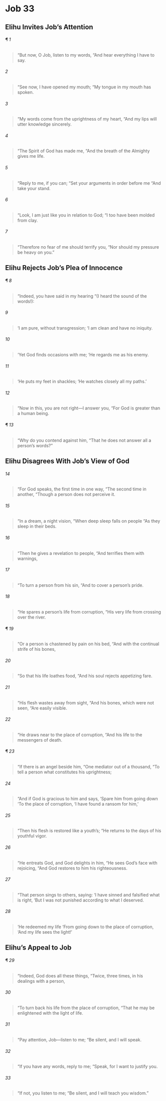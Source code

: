 # Job 33
## Elihu Invites Job’s Attention
###### ¶ 1
> “But now, O Job, listen to my words,
> “And hear everything I have to say.
###### 2
> “See now, I have opened my mouth;
> “My tongue in my mouth has spoken.
###### 3
> “My words come from the uprightness of my heart,
> “And my lips will utter knowledge sincerely.
###### 4
> “The Spirit of God has made me,
> “And the breath of the Almighty gives me life.
###### 5
> “Reply to me, if you can;
> “Set your arguments in order before me
> “And take your stand.
###### 6
> “Look, I am just like you in relation to God;
> “I too have been molded from clay.
###### 7
> “Therefore no fear of me should terrify you,
> “Nor should my pressure be heavy on you.”
## Elihu Rejects Job’s Plea of Innocence
###### ¶ 8
> “Indeed, you have said in my hearing
> “(I heard the sound of the words!):
###### 9
> ‘I am pure, without transgression;
> ‘I am clean and have no iniquity.
###### 10
> ‘Yet God finds occasions with me;
> ‘He regards me as his enemy.
###### 11
> ‘He puts my feet in shackles;
> ‘He watches closely all my paths.’
###### 12
> “Now in this, you are not right—I answer you,
> “For God is greater than a human being.
###### ¶ 13
> “Why do you contend against him,
> “That he does not answer all a person’s words?”
## Elihu Disagrees With Job’s View of God
###### 14
> “For God speaks, the first time in one way,
> “The second time in another,
> “Though a person does not perceive it.
###### 15
> “In a dream, a night vision,
> “When deep sleep falls on people
> “As they sleep in their beds.
###### 16
> “Then he gives a revelation to people,
> “And terrifies them with warnings,
###### 17
> “To turn a person from his sin,
> “And to cover a person’s pride.
###### 18
> “He spares a person’s life from corruption,
> “His very life from crossing over the river.
###### ¶ 19
> “Or a person is chastened by pain on his bed,
> “And with the continual strife of his bones,
###### 20
> “So that his life loathes food,
> “And his soul rejects appetizing fare.
###### 21
> “His flesh wastes away from sight,
> “And his bones, which were not seen,
> “Are easily visible.
###### 22
> “He draws near to the place of corruption,
> “And his life to the messengers of death.
###### ¶ 23
> “If there is an angel beside him,
> “One mediator out of a thousand,
> “To tell a person what constitutes his uprightness;
###### 24
> “And if God is gracious to him and says,
> ‘Spare him from going down
> ‘To the place of corruption,
> ‘I have found a ransom for him,’
###### 25
> “Then his flesh is restored like a youth’s;
> “He returns to the days of his youthful vigor.
###### 26
> “He entreats God, and God delights in him,
> “He sees God’s face with rejoicing,
> “And God restores to him his righteousness.
###### 27
> “That person sings to others, saying:
> ‘I have sinned and falsified what is right,
> ‘But I was not punished according to what I deserved.
###### 28
> ‘He redeemed my life
> ‘From going down to the place of corruption,
> ‘And my life sees the light!’
## Elihu’s Appeal to Job
###### ¶ 29
> “Indeed, God does all these things,
> “Twice, three times, in his dealings with a person,
###### 30
> “To turn back his life from the place of corruption,
> “That he may be enlightened with the light of life.
###### 31
> “Pay attention, Job—listen to me;
> “Be silent, and I will speak.
###### 32
> “If you have any words, reply to me;
> “Speak, for I want to justify you.
###### 33
> “If not, you listen to me;
> “Be silent, and I will teach you wisdom.”
